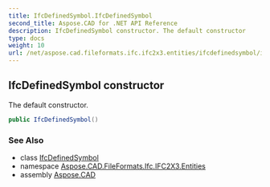 ```yaml
---
title: IfcDefinedSymbol.IfcDefinedSymbol
second_title: Aspose.CAD for .NET API Reference
description: IfcDefinedSymbol constructor. The default constructor
type: docs
weight: 10
url: /net/aspose.cad.fileformats.ifc.ifc2x3.entities/ifcdefinedsymbol/ifcdefinedsymbol/
---
```

## IfcDefinedSymbol constructor

The default constructor.

```csharp
public IfcDefinedSymbol()
```

### See Also

* class [IfcDefinedSymbol](../)
* namespace [Aspose.CAD.FileFormats.Ifc.IFC2X3.Entities](../../ifcdefinedsymbol/)
* assembly [Aspose.CAD](../../../)


